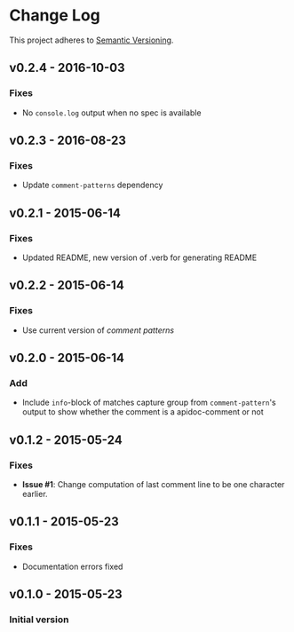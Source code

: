 # Change Log

This project adheres to [Semantic Versioning](http://semver.org/).

## v0.2.4 - 2016-10-03

### Fixes

* No `console.log` output when no spec is available

## v0.2.3 - 2016-08-23

### Fixes

* Update `comment-patterns` dependency 

## v0.2.1 - 2015-06-14

### Fixes

* Updated README, new version of .verb for generating README


## v0.2.2 - 2015-06-14

### Fixes

* Use current version of *comment patterns*

## v0.2.0 - 2015-06-14

### Add

* Include `info`-block of matches capture group from `comment-pattern`'s output
    to show whether the comment is a apidoc-comment or not

## v0.1.2 - 2015-05-24
### Fixes

* **Issue #1**: Change computation of last comment line to be one character earlier.

## v0.1.1 - 2015-05-23
### Fixes

* Documentation errors fixed

## v0.1.0 - 2015-05-23
### Initial version
